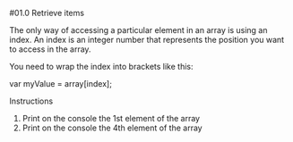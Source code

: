 #01.0 Retrieve items

The only way of accessing a particular element in an array is using an index. An index is an integer number that represents the position you want to access in the array.

You need to wrap the index into brackets like this:

var myValue = array[index];

Instructions
1) Print on the console the 1st element of the array
2) Print on the console the 4th element of the array